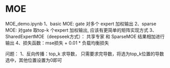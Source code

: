 # MOE
MOE_demo.ipynb 
1、basic MOE: gate 对多个 expert 加权输出
2、sparse MOE: 对gate 取top-k 个expert 加权输出, 应该有更简单的矩阵实现方式
3、SharedExpertMOE（deepseek方式）： 共享专家 和 SparseMOE 结果相加进行输出
4、损失函数：mse损失 + 0.01 * 负载均衡损失


问题：
1、反向传播：top_k 求导数， 只需要求完导数，将选为top_k位置的导数选中，其他位置设置为0即可